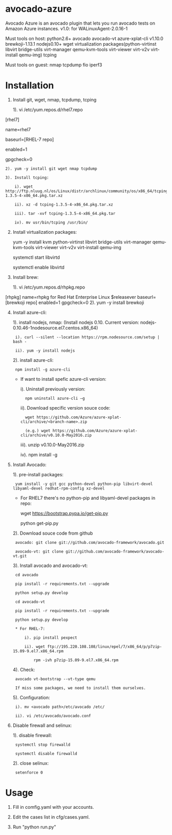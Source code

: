 # avocado-azure
Avocado Azure is an avocado plugin that lets you run avocado tests on Amazon Azure instances.
v1.0: for WALinuxAgent-2.0.16-1

Must tools on host:
python2.6+
avocado
avocado-vt
azure-xplat-cli v1.10.0
brewkoji-1.13.1
nodejs0.10+
wget
virtualization packages(python-virtinst libvirt bridge-utils virt-manager qemu-kvm-tools virt-viewer virt-v2v virt-install qemu-img)
tcping

Must tools on guest:
nmap
tcpdump
fio
iperf3
# Installation
1. Install git, wget, nmap, tcpdump, tcping

    1). vi /etc/yum.repos.d/rhel7.repo

[rhel7]

name=rhel7

baseurl=[RHEL-7 repo]

enabled=1

gpgcheck=0

    2). yum -y install git wget nmap tcpdump

    3). Install tcping:

        i). wget http://ftp.nluug.nl/os/Linux/distr/archlinux/community/os/x86_64/tcping-1.3.5-4-x86_64.pkg.tar.xz

        ii). xz -d tcping-1.3.5-4-x86_64.pkg.tar.xz

        iii). tar -xvf tcping-1.3.5-4-x86_64.pkg.tar

        iv). mv usr/bin/tcping /usr/bin/



2. Install virtualization packages:

    yum -y install kvm python-virtinst libvirt  bridge-utils virt-manager qemu-kvm-tools  virt-viewer  virt-v2v virt-install qemu-img

    systemctl start libvirtd

    systemctl enable libvirtd



3. Install brew:

    1). vi /etc/yum.repos.d/rhpkg.repo

[rhpkg]
name=rhpkg for Red Hat Enterprise Linux $releasever
baseurl=[brewkoji repo]
enabled=1
gpgcheck=0
    2). yum -y install brewkoji



4. Install azure-cli:

    1). install nodejs, nmap: (Install nodejs 0.10. Current version: nodejs-0.10.46-1nodesource.el7.centos.x86_64)

        i). curl --silent --location https://rpm.nodesource.com/setup | bash -

        ii). yum -y install nodejs

    2). install azure-cli:

        npm install -g azure-cli

    * If want to install spefic azure-cli version:

        i). Uninstall previously version:

            npm uninstall azure-cli –g

        ii). Download specific version souce code:

            wget https://github.com/Azure/azure-xplat-cli/archive/<branch-name>.zip

            (e.g.) wget https://github.com/Azure/azure-xplat-cli/archive/v0.10.0-May2016.zip

        iii). unzip v0.10.0-May2016.zip

        iv). npm install -g <path to the azure cli unzip folder>



4. Install Avocado:

    1). pre-install packages:

        yum install -y git gcc python-devel python-pip libvirt-devel libyaml-devel redhat-rpm-config xz-devel

    * For RHEL7 there's no python-pip and libyaml-devel packages in repo:

        wget https://bootstrap.pypa.io/get-pip.py

        python get-pip.py        



    2). Download souce code from github

        avocado: git clone git://github.com/avocado-framework/avocado.git

        avocado-vt: git clone git://github.com/avocado-framework/avocado-vt.git



    3). Install avocado and avocado-vt:

        cd avocado

        pip install -r requirements.txt --upgrade  

        python setup.py develop

        cd avocado-vt

        pip install -r requirements.txt --upgrade  

        python setup.py develop

        * For RHEL-7: 

            i). pip install pexpect

            ii). wget ftp://195.220.108.108/linux/epel/7/x86_64/p/p7zip-15.09-9.el7.x86_64.rpm

                rpm -ivh p7zip-15.09-9.el7.x86_64.rpm



    4). Check:

        avocado vt-bootstrap --vt-type qemu

        If miss some packages, we need to install them ourselves. 



    5). Configuration:

        i). mv <avocado path>/etc/avocado /etc/

        ii). vi /etc/avocado/avocado.conf

            

5. Disable firewall and selinux:

    1). disable firewall:   

        systemctl stop firewalld

        systemctl disable firewalld

    2). close selinux:

        setenforce 0


# Usage
1. Fill in comfig.yaml with your accounts.

2. Edit the cases list in cfg/cases.yaml.

3. Run "python run.py"
